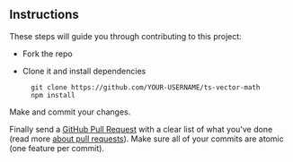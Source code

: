 ## Instructions

These steps will guide you through contributing to this project:

- Fork the repo
- Clone it and install dependencies

		git clone https://github.com/YOUR-USERNAME/ts-vector-math
		npm install

Make and commit your changes.

Finally send a [GitHub Pull Request](https://github.com/aszecsei/ts-vector-math/compare?expand=1) with a clear list of what you've done (read more [about pull requests](https://help.github.com/articles/about-pull-requests/)). Make sure all of your commits are atomic (one feature per commit).

